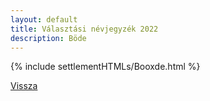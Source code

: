```yaml
---
layout: default
title: Választási névjegyzék 2022
description: Böde
---
```


{% include settlementHTMLs/Booxde.html %}

[Vissza](./)